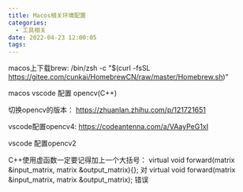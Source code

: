 ```yaml
---
title: Macos相关环境配置
categories:
  - 工具相关
date: 2022-04-23 12:00:05
tags:
---
```


macos上下载brew:
/bin/zsh -c "$(curl -fsSL https://gitee.com/cunkai/HomebrewCN/raw/master/Homebrew.sh)"

macos vscode 配置 opencv(C++)

切换opencv的版本：
https://zhuanlan.zhihu.com/p/121721651

vscode配置opencv4:
https://codeantenna.com/a/VAayPeG1xI

vscode 配置opencv2

C++使用虚函数一定要记得加上一个大括号：
virtual void forward(matrix &input_matrix, matrix &output_matrix){}; 对
virtual void forward(matrix &input_matrix, matrix &output_matrix); 错误



